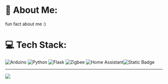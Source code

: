 # 💫 About Me:
fun fact about me :)


# 💻 Tech Stack:
![Arduino](https://img.shields.io/badge/-Arduino-00979D?style=for-the-badge&logo=Arduino&logoColor=white) ![Python](https://img.shields.io/badge/python-3670A0?style=for-the-badge&logo=python&logoColor=ffdd54) ![Flask](https://img.shields.io/badge/flask-%23000.svg?style=for-the-badge&logo=flask&logoColor=white) ![Zigbee](https://img.shields.io/badge/zigbee-%23EB0443.svg?style=for-the-badge&logo=zigbee&logoColor=white) ![Home Assistant](https://img.shields.io/badge/home%20assistant-%2341BDF5.svg?style=for-the-badge&logo=home-assistant&logoColor=white)![Static Badge](https://img.shields.io/badge/CEO?style=for-the-badge&link=https%3A%2F%2Fgithub.com%2FDanchick2815%2FArduOS)


---
[![](https://visitcount.itsvg.in/api?id=Danchick2815&icon=0&color=0)](https://visitcount.itsvg.in)

<!-- Proudly created with GPRM ( https://gprm.itsvg.in ) -->

